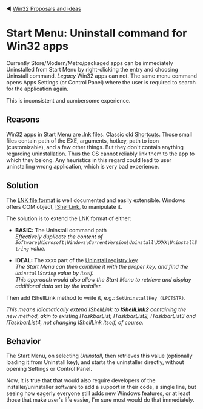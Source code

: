 :arrow_backward: [Win32 Proposals and ideas](README.md)

# Start Menu: Uninstall command for Win32 apps

Currently Store/Modern/Metro/packaged apps can be immediately Uninstalled from Start Menu
by right-clicking the entry and choosing Uninstall command.
*Legacy* Win32 apps can not. The same menu command opens Apps Settings (or Control Panel) where the user is required
to search for the application again.

This is inconsistent and cumbersome experience.

## Reasons

Win32 apps in Start Menu are .lnk files. Classic old [Shortcuts](https://learn.microsoft.com/en-us/windows/win32/shell/links).
Those small files contain path of the EXE, arguments, hotkey, path to icon (customizable), and a few other things.
But they don't contain anything regarding uninstallation. Thus the OS cannot reliably link them to the app to which they belong.
Any heuristics in this regard could lead to user uninstalling wrong application, which is very bad experience.

## Solution

The [LNK file format](https://learn.microsoft.com/en-us/openspecs/windows_protocols/ms-shllink/16cb4ca1-9339-4d0c-a68d-bf1d6cc0f943)
is well documented and easily extensible. Windows offers COM object,
[IShellLink](https://learn.microsoft.com/en-us/windows/win32/api/shobjidl_core/nn-shobjidl_core-ishelllinkw), to manipulate it.

The solution is to extend the LNK format of either:

* **BASIC:** The Uninstall command path  
  *Effectively duplicate the content of `Software\Microsoft\Windows\CurrentVersion\Uninstall\XXXX\UninstallString` value.*

* **IDEAL:** The `XXXX` part of the [Uninstall registry key](https://learn.microsoft.com/en-us/windows/win32/msi/uninstall-registry-key)  
  *The Start Menu can then combine it with the proper key, and find the `UninstallString` value by itself.*  
  *This approach would also allow the Start Menu to retrieve and display additional data set by the installer.*

Then add IShellLink method to write it, e.g.: `SetUninstallKey (LPCTSTR)`.

*This means idiomatically extend IShellLink to **IShellLink2** containing the new method, akin to existing
ITaskbarList, ITaskbarList2, ITaskbarList3 and ITaskbarList4, not changing IShellLink itself, of course.*

## Behavior

The Start Menu, on selecting *Uninstall*, then retrieves this value (optionally loading it from Uninstall key),
and starts the uninstaller directly, without opening Settings or Control Panel.

Now, it is true that that would also require developers of the installer/uninstaller software to add a support in their code,
a single line, but seeing how eagerly everyone still adds new Windows features, or at least those that make user's life easier,
I'm sure most would do that immediately.
